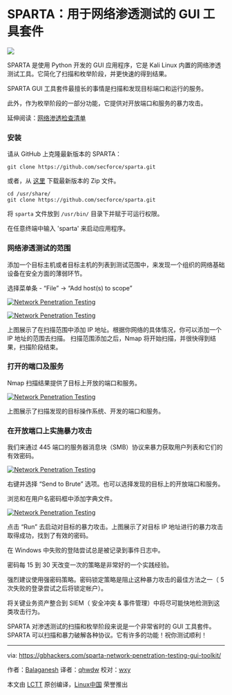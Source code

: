 SPARTA：用于网络渗透测试的 GUI 工具套件
======

![](https://i0.wp.com/gbhackers.com/wp-content/uploads/2018/01/GjWDZ1516079830.png?resize=696%2C379&ssl=1)

SPARTA 是使用 Python 开发的 GUI 应用程序，它是 Kali Linux 内置的网络渗透测试工具。它简化了扫描和枚举阶段，并更快速的得到结果。

SPARTA GUI 工具套件最擅长的事情是扫描和发现目标端口和运行的服务。

此外，作为枚举阶段的一部分功能，它提供对开放端口和服务的暴力攻击。

延伸阅读：[网络渗透检查清单][1]

### 安装

请从 GitHub 上克隆最新版本的 SPARTA：

```
git clone https://github.com/secforce/sparta.git
```

或者，从 [这里][2] 下载最新版本的 Zip 文件。

```
cd /usr/share/
git clone https://github.com/secforce/sparta.git
```

将 `sparta` 文件放到 `/usr/bin/` 目录下并赋于可运行权限。

在任意终端中输入 'sparta' 来启动应用程序。

### 网络渗透测试的范围

添加一个目标主机或者目标主机的列表到测试范围中，来发现一个组织的网络基础设备在安全方面的薄弱环节。

选择菜单条 - “File” -> “Add host(s) to scope”

[![Network Penetration Testing][3]][4]

[![Network Penetration Testing][5]][6]

上图展示了在扫描范围中添加 IP 地址。根据你网络的具体情况，你可以添加一个 IP 地址的范围去扫描。
扫描范围添加之后，Nmap 将开始扫描，并很快得到结果，扫描阶段结束。

### 打开的端口及服务

Nmap 扫描结果提供了目标上开放的端口和服务。

[![Network Penetration Testing][7]][8]

上图展示了扫描发现的目标操作系统、开发的端口和服务。

### 在开放端口上实施暴力攻击

我们来通过 445 端口的服务器消息块（SMB）协议来暴力获取用户列表和它们的有效密码。

[![Network Penetration Testing][9]][10]

右键并选择 “Send to Brute” 选项。也可以选择发现的目标上的开放端口和服务。

浏览和在用户名密码框中添加字典文件。

[![Network Penetration Testing][11]][12]

点击 “Run” 去启动对目标的暴力攻击。上图展示了对目标 IP 地址进行的暴力攻击取得成功，找到了有效的密码。

在 Windows 中失败的登陆尝试总是被记录到事件日志中。

密码每 15 到 30 天改变一次的策略是非常好的一个实践经验。

强烈建议使用强密码策略。密码锁定策略是阻止这种暴力攻击的最佳方法之一（ 5 次失败的登录尝试之后将锁定帐户）。

将关键业务资产整合到 SIEM（ 安全冲突 & 事件管理）中将尽可能快地检测到这类攻击行为。

SPARTA 对渗透测试的扫描和枚举阶段来说是一个非常省时的 GUI 工具套件。SPARTA 可以扫描和暴力破解各种协议。它有许多的功能！祝你测试顺利！

--------------------------------------------------------------------------------

via: https://gbhackers.com/sparta-network-penetration-testing-gui-toolkit/

作者：[Balaganesh][a]
译者：[qhwdw](https://github.com/qhwdw)
校对：[wxy](https://github.com/wxy)

本文由 [LCTT](https://github.com/LCTT/TranslateProject) 原创编译，[Linux中国](https://linux.cn/) 荣誉推出

[a]:https://gbhackers.com/author/balaganesh/
[1]:https://gbhackers.com/network-penetration-testing-checklist-examples/
[2]:https://github.com/SECFORCE/sparta/archive/master.zip
[3]:https://i0.wp.com/gbhackers.com/wp-content/uploads/2018/01/Screenshot-526.png?resize=696%2C495&amp;ssl=1
[4]:https://i0.wp.com/gbhackers.com/wp-content/uploads/2018/01/Screenshot-526.png?ssl=1
[5]:https://i2.wp.com/gbhackers.com/wp-content/uploads/2018/01/Screenshot-527.png?resize=696%2C516&amp;ssl=1
[6]:https://i2.wp.com/gbhackers.com/wp-content/uploads/2018/01/Screenshot-527.png?ssl=1
[7]:https://i2.wp.com/gbhackers.com/wp-content/uploads/2018/01/Screenshot-528.png?resize=696%2C519&amp;ssl=1
[8]:https://i2.wp.com/gbhackers.com/wp-content/uploads/2018/01/Screenshot-528.png?ssl=1
[9]:https://i1.wp.com/gbhackers.com/wp-content/uploads/2018/01/Screenshot-529.png?resize=696%2C525&amp;ssl=1
[10]:https://i1.wp.com/gbhackers.com/wp-content/uploads/2018/01/Screenshot-529.png?ssl=1
[11]:https://i2.wp.com/gbhackers.com/wp-content/uploads/2018/01/Screenshot-531.png?resize=696%2C523&amp;ssl=1
[12]:https://i2.wp.com/gbhackers.com/wp-content/uploads/2018/01/Screenshot-531.png?ssl=1
